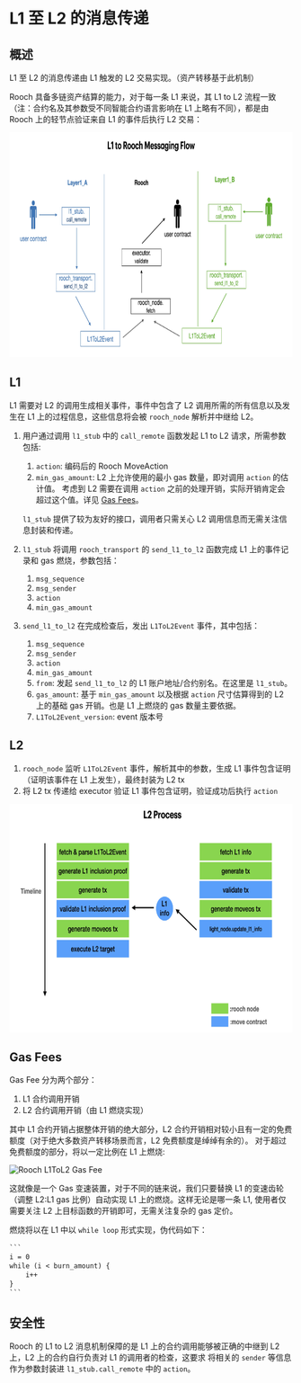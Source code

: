 # L1 至 L2 的消息传递

## 概述

L1 至 L2 的消息传递由 L1 触发的 L2 交易实现。（资产转移基于此机制）

Rooch 具备多链资产结算的能力，对于每一条 L1 来说，其 L1 to L2 流程一致（注：合约名及其参数受不同智能合约语言影响在 L1 上略有不同），都是由 Rooch 上的轻节点验证来自 L1 的事件后执行 L2 交易：

<img alt="L1 to L2 Messaging" height="400" src="../../../public/docs/l1tol2.jpeg" width="800"/>

## L1

L1 需要对 L2 的调用生成相关事件，事件中包含了 L2 调用所需的所有信息以及发生在 L1 上的过程信息，这些信息将会被 `rooch_node` 解析并中继给 L2。

1. 用户通过调用 `l1_stub` 中的 `call_remote` 函数发起 L1 to L2 请求，所需参数包括:
   1. `action`: 编码后的 Rooch MoveAction 
   2. `min_gas_amount`: L2 上允许使用的最小 gas 数量，即对调用 `action` 的估计值。
   考虑到 L2 需要在调用 `action` 之前的处理开销，实际开销肯定会超过这个值。详见 [Gas Fees](#gas-fees)。

   `l1_stub` 提供了较为友好的接口，调用者只需关心 L2 调用信息而无需关注信息封装和传递。

2. `l1_stub` 将调用 `rooch_transport` 的 `send_l1_to_l2` 函数完成 L1 上的事件记录和 gas 燃烧，参数包括：
   1. `msg_sequence`
   2. `msg_sender`
   3. `action` 
   4. `min_gas_amount`

3. `send_l1_to_l2` 在完成检查后，发出 `L1ToL2Event` 事件，其中包括：
   1. `msg_sequence`
   2. `msg_sender`
   3. `action`
   4. `min_gas_amount`
   5. `from`: 发起 `send_l1_to_l2` 的 L1 账户地址/合约别名。在这里是 `l1_stub`。
   6. `gas_amount`: 基于 `min_gas_amount` 以及根据 `action` 尺寸估算得到的 L2 上的基础 gas 开销。也是 L1 上燃烧的 gas 数量主要依据。
   7. `L1ToL2Event_version`: event 版本号

## L2

1. `rooch_node` 监听 `L1ToL2Event` 事件，解析其中的参数，生成 L1 事件包含证明（证明该事件在 L1 上发生），最终封装为 L2 tx
2. 将 L2 tx 传递给 executor 验证 L1 事件包含证明，验证成功后执行 `action` 

<img alt="L1 to L2 Messaging L2 Process" height="406" src="../../../public/docs/l1tol2_l2_process.jpeg" width="700"/>

## Gas Fees

Gas Fee 分为两个部分：

1. L1 合约调用开销
2. L2 合约调用开销（由 L1 燃烧实现）

其中 L1 合约开销占据整体开销的绝大部分，L2 合约开销相对较小且有一定的免费额度（对于绝大多数资产转移场景而言，L2 免费额度是绰绰有余的）。
对于超过免费额度的部分，将以一定比例在 L1 上燃烧:

<img alt="Rooch L1ToL2 Gas Fee" height="450" src="../../../public/docs/l1tol2_gas_fee.jpeg" width="500"/>

这就像是一个 Gas 变速装置，对于不同的链来说，我们只要替换 L1 的变速齿轮（调整 L2:L1 gas 比例）自动实现 L1 上的燃烧。这样无论是哪一条 L1, 使用者仅需要关注 L2
上目标函数的开销即可，无需关注复杂的 gas 定价。

燃烧将以在 L1 中以 `while loop` 形式实现，伪代码如下：
    
    ```
    i = 0
    while (i < burn_amount) {
        i++
    }
    ```

## 安全性

Rooch 的 L1 to L2 消息机制保障的是 L1 上的合约调用能够被正确的中继到 L2 上，L2 上的合约自行负责对 L1 的调用者的检查，这要求
将相关的 `sender` 等信息作为参数封装进 `l1_stub.call_remote` 中的 `action`。






